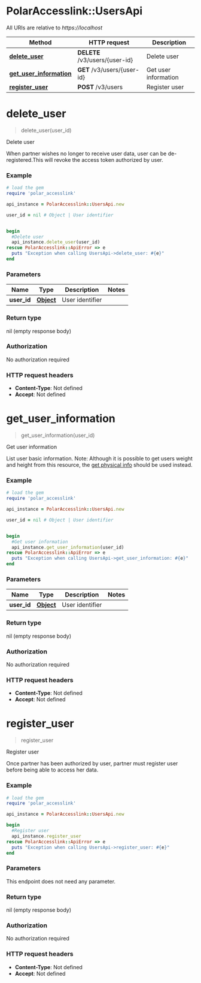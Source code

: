 # PolarAccesslink::UsersApi

All URIs are relative to *https://localhost*

Method | HTTP request | Description
------------- | ------------- | -------------
[**delete_user**](UsersApi.md#delete_user) | **DELETE** /v3/users/{user-id} | Delete user
[**get_user_information**](UsersApi.md#get_user_information) | **GET** /v3/users/{user-id} | Get user information
[**register_user**](UsersApi.md#register_user) | **POST** /v3/users | Register user


# **delete_user**
> delete_user(user_id)

Delete user

When partner wishes no longer to receive user data, user can be de-registered.This will revoke the access token authorized by user.

### Example
```ruby
# load the gem
require 'polar_accesslink'

api_instance = PolarAccesslink::UsersApi.new

user_id = nil # Object | User identifier


begin
  #Delete user
  api_instance.delete_user(user_id)
rescue PolarAccesslink::ApiError => e
  puts "Exception when calling UsersApi->delete_user: #{e}"
end
```

### Parameters

Name | Type | Description  | Notes
------------- | ------------- | ------------- | -------------
 **user_id** | [**Object**](.md)| User identifier |

### Return type

nil (empty response body)

### Authorization

No authorization required

### HTTP request headers

 - **Content-Type**: Not defined
 - **Accept**: Not defined



# **get_user_information**
> get_user_information(user_id)

Get user information

List user basic information. Note: Although it is possible to get users weight and height from this resource, the [get physical info](#get-physical-info) should be used instead.

### Example
```ruby
# load the gem
require 'polar_accesslink'

api_instance = PolarAccesslink::UsersApi.new

user_id = nil # Object | User identifier


begin
  #Get user information
  api_instance.get_user_information(user_id)
rescue PolarAccesslink::ApiError => e
  puts "Exception when calling UsersApi->get_user_information: #{e}"
end
```

### Parameters

Name | Type | Description  | Notes
------------- | ------------- | ------------- | -------------
 **user_id** | [**Object**](.md)| User identifier |

### Return type

nil (empty response body)

### Authorization

No authorization required

### HTTP request headers

 - **Content-Type**: Not defined
 - **Accept**: Not defined



# **register_user**
> register_user

Register user

Once partner has been authorized by user, partner must register user before being able to access her data.

### Example
```ruby
# load the gem
require 'polar_accesslink'

api_instance = PolarAccesslink::UsersApi.new

begin
  #Register user
  api_instance.register_user
rescue PolarAccesslink::ApiError => e
  puts "Exception when calling UsersApi->register_user: #{e}"
end
```

### Parameters
This endpoint does not need any parameter.

### Return type

nil (empty response body)

### Authorization

No authorization required

### HTTP request headers

 - **Content-Type**: Not defined
 - **Accept**: Not defined



